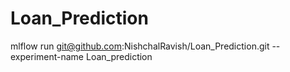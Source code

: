 # Loan_Prediction
mlflow run git@github.com:NishchalRavish/Loan_Prediction.git --experiment-name Loan_prediction
